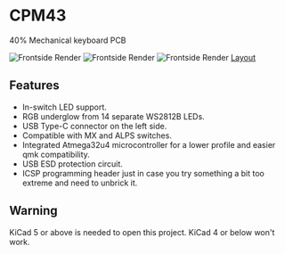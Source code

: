 # CPM43
40% Mechanical keyboard PCB

![Frontside Render](https://raw.githubusercontent.com/Gtrx0/cpm43/master/Renders/Render_Unpopulated_Front.png)
![Frontside Render](https://raw.githubusercontent.com/Gtrx0/cpm43/master/Renders/Render_Populated_Front.png)
![Frontside Render](https://raw.githubusercontent.com/Gtrx0/cpm43/master/Renders/Render_Populated_Back.png)
[Layout](http://www.keyboard-layout-editor.com/#/gists/e3d0a9a1f7fb6537a82bb3f0c82ddf35)

## Features
* In-switch LED support.
* RGB underglow from 14 separate WS2812B LEDs.
* USB Type-C connector on the left side.
* Compatible with MX and ALPS switches. 
* Integrated Atmega32u4 microcontroller for a lower profile and easier qmk compatibility.
* USB ESD protection circuit.
* ICSP programming header just in case you try something a bit too extreme and need to unbrick it.

## Warning
KiCad 5 or above is needed to open this project. KiCad 4 or below won't work.
